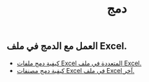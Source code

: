 ﻿---
title: دمج
second_title: Aspose.Cells Cloud Documen
type: docs
url: /ar/merge/
keywords: Working with merger on an Excel file
description: Aspose.Cells Cloud REST API دعم العمل مع الدمج على ملف Excel. يدعم SDK أنواع لغات التطوير. وهي تشمل Android وC# وGo وJava وNodeJS وPerl وPHP وPython وRuby وswift.
weight: 32
---
## العمل مع الدمج في ملف Excel.

- [كيفية دمج ملفات Excel المتعددة في ملف Excel.](/cells/ar/merge/multi-files/)
- [كيفية دمج مصنفات Excel في ملف Excel آخر.](/cells/ar/workbook/merge/)
